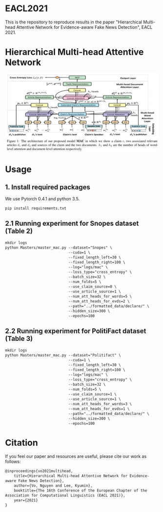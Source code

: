 # EACL2021
This is the repository to reproduce results in the paper
"Hierarchical Multi-head Attentive Network for Evidence-aware Fake News Detection", EACL 2021.  
# Hierarchical Multi-head Attentive Network
![alt text](https://github.com/nguyenvo09/EACL2021/blob/main/examples/mac.png)

# Usage
## 1. Install required packages
We use Pytorch 0.4.1 and python 3.5. 
```
pip install requirements.txt
```
## 2.1 Running experiment for Snopes dataset (Table 2)
```
mkdir logs
python Masters/master_mac.py --dataset="Snopes" \
                             --cuda=1 \
                             --fixed_length_left=30 \
                             --fixed_length_right=100 \
                             --log="logs/mac" \
                             --loss_type="cross_entropy" \
                             --batch_size=32 \
                             --num_folds=5 \
							 --use_claim_source=0 \
							 --use_article_source=1 \
							 --num_att_heads_for_words=5 \
							 --num_att_heads_for_evds=2 \
                             --path="../formatted_data/declare/" \
                             --hidden_size=300 \
							 --epochs=100
```

## 2.2 Running experiment for PolitiFact dataset (Table 3)
```
mkdir logs
python Masters/master_mac.py --dataset="Politifact" \
                             --cuda=1 \
                             --fixed_length_left=30 \
                             --fixed_length_right=100 \
                             --log="logs/mac" \
                             --loss_type="cross_entropy" \
                             --batch_size=32 \
                             --num_folds=5 \
							 --use_claim_source=1 \
							 --use_article_source=1 \
							 --num_att_heads_for_words=3 \
							 --num_att_heads_for_evds=1 \
                             --path="../formatted_data/declare/" \
                             --hidden_size=300 \
							 --epochs=100
```

# Citation
If you feel our paper and resources are useful, please cite our work as follows:

```
@inproceedings{vo2021multihead,
	title={Hierarchical Multi-head Attentive Network for Evidence-aware Fake News Detection},
	author={Vo, Nguyen and Lee, Kyumin},
	booktitle={The 16th Conference of the European Chapter of the Association for Computational Linguistics (EACL 2021)},
	year={2021}
}
```